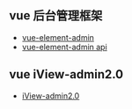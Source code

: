 ## vue 后台管理框架

-   [vue-element-admin](https://gitee.com/panjiachen/vue-element-admin)
-   [vue-element-admin api](https://panjiachen.github.io/vue-element-admin-site/zh/guide/#)

## vue iView-admin2.0

-   [iView-admin2.0](https://lison16.github.io/iview-admin-doc/#/)
